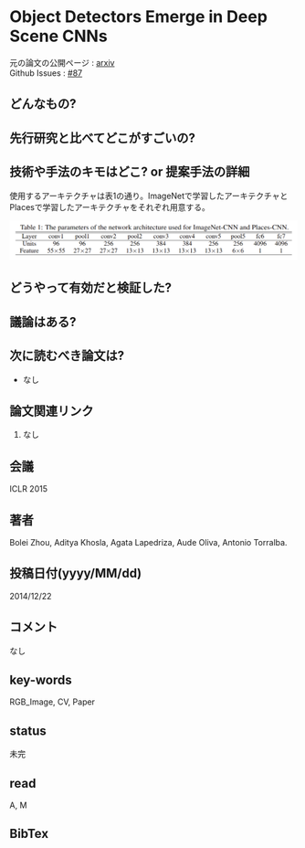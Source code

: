# Object Detectors Emerge in Deep Scene CNNs

元の論文の公開ページ : [arxiv](https://arxiv.org/abs/1412.6856)  
Github Issues : [#87](https://github.com/Obarads/obarads.github.io/issues/87)

## どんなもの?

## 先行研究と比べてどこがすごいの?

## 技術や手法のキモはどこ? or 提案手法の詳細
使用するアーキテクチャは表1の通り。ImageNetで学習したアーキテクチャとPlacesで学習したアーキテクチャをそれぞれ用意する。

![tab1](img/ODEiDSC/tab1.png)



## どうやって有効だと検証した?

## 議論はある?

## 次に読むべき論文は?
- なし

## 論文関連リンク
1. なし

## 会議
ICLR 2015

## 著者
Bolei Zhou, Aditya Khosla, Agata Lapedriza, Aude Oliva, Antonio Torralba.

## 投稿日付(yyyy/MM/dd)
2014/12/22

## コメント
なし

## key-words
RGB_Image, CV, Paper

## status
未完

## read
A, M

## BibTex
